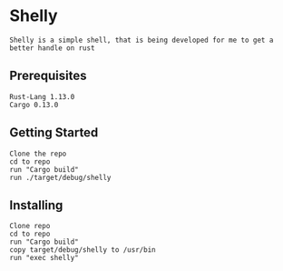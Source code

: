 # Shelly
	Shelly is a simple shell, that is being developed for me to get a better handle on rust

## Prerequisites
	Rust-Lang 1.13.0
	Cargo 0.13.0

## Getting Started
	Clone the repo
	cd to repo
	run "Cargo build"
	run ./target/debug/shelly

## Installing
	Clone repo
	cd to repo
	run "Cargo build"
	copy target/debug/shelly to /usr/bin
	run "exec shelly"

